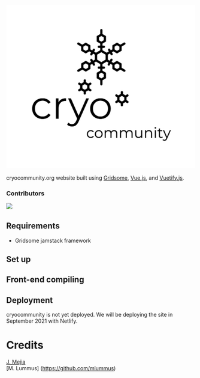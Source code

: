 
![CryoCollective Logo](/src/assets/cryo-logo.png)




 cryocommunity.org website built using [Gridsome](http://gridsome.org), [Vue.js](http://vuejs.org), and [Vuetify.js](http://vuetifyjs.com).

### Contributors
<a href="https://github.com/jzmejia/cryocommunity/graphs/contributors">
  <img src="https://contrib.rocks/image?repo=jzmejia/cryocommunity" />
</a>

 ## Requirements
 - Gridsome jamstack framework  


 ## Set up

 ## Front-end compiling


 ## Deployment
 cryocommunity is not yet deployed. We will be deploying the site in September 2021 with Netlify. 

 # Credits
 [J. Mejia](http://github.com/jzmejia)  
 [M. Lummus] (https://github.com/mlummus)







<!-- primary:    #005AE0,   
secondary:  #0093F5,  
accent:     #FF600A,   
error:      #FF5252,  
info:       #2196F3,  
success:    #4CAF50,  
warning:    #FFC107   -->
